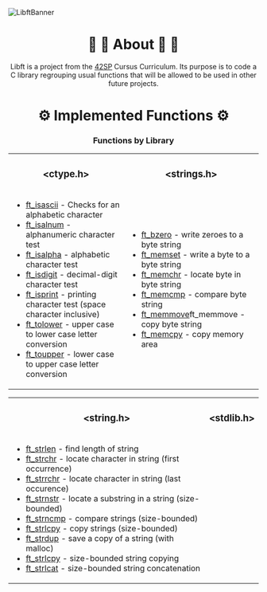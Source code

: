 ![LibftBanner](https://user-images.githubusercontent.com/35619327/134813367-ca46af20-5f3e-4a3f-b3a5-efc47b5d5df1.png)

<h1 align="center"> 🔹 🔷 About 🔷 🔹</h1>

<p align="center"> Libft is a project from the <a href="https://www.42sp.org.br">42SP</a> Cursus Curriculum. Its purpose is to code a C library regrouping usual functions that will be allowed to be used in other future projects. </p>


<h1 align="center"> ⚙️ Implemented Functions ⚙️ </h1>
<h3 align="center"> Functions by Library </h3>
<table border="0" align="center">
  <tr>
    <td><h3 align="center"> &lt;ctype.h&gt; </h3></td>
    <td><h3 align="center"> &lt;strings.h&gt; </h3></td>
  </tr>
  <tr>
    <td>
      <ul>
        <li><a href="https://github.com/Firemanarg/Libft/blob/main/ft_isascii.c">ft_isascii</a> - Checks for an alphabetic character</li>
        <li><a href="https://github.com/Firemanarg/Libft/blob/main/ft_isalnum.c">ft_isalnum</a> - alphanumeric character test</li>
        <li><a href="https://github.com/Firemanarg/Libft/blob/main/ft_isalpha.c">ft_isalpha</a> - alphabetic character test</li>
        <li><a href="https://github.com/Firemanarg/Libft/blob/main/ft_isdigit.c">ft_isdigit</a> - decimal-digit character test</li>
        <li><a href="https://github.com/Firemanarg/Libft/blob/main/ft_isprint.c">ft_isprint</a> - printing character test (space character inclusive)</li>
        <li><a href="https://github.com/Firemanarg/Libft/blob/main/ft_tolower.c">ft_tolower</a> - upper case to lower case letter conversion</li>
        <li><a href="https://github.com/Firemanarg/Libft/blob/main/ft_toupper.c">ft_toupper</a> - lower case to upper case letter conversion</li>
      </ul>
    </td>
    <td>
      <ul>
        <li><a href="https://github.com/Firemanarg/Libft/blob/main/ft_bzero.c">ft_bzero</a> - write zeroes to a byte string</li>
        <li><a href="https://github.com/Firemanarg/Libft/blob/main/ft_memset.c">ft_memset</a> - write a byte to a byte string</li>
        <li><a href="https://github.com/Firemanarg/Libft/blob/main/ft_memchr.c">ft_memchr</a> - locate byte in byte string</li>
        <li><a href="https://github.com/Firemanarg/Libft/blob/main/ft_memcmp.c">ft_memcmp</a> - compare byte string</li>
        <li><a href="https://github.com/Firemanarg/Libft/blob/main/ft_memmove.c">ft_memmove</a>ft_memmove - copy byte string</li>
        <li><a href="https://github.com/Firemanarg/Libft/blob/main/ft_memcpy.c">ft_memcpy</a> - copy memory area</li>
      </ul>
    </td>
  </tr>
</table>

<table border="0" align="center">
  <tr>
    <td><h3 align="center"> &lt;string.h&gt; </h3></td>
    <td><h3 align="center"> &lt;stdlib.h&gt; </h3></td>
  </tr>
  <tr>
    <td>
      <ul>
        <li><a href="https://github.com/Firemanarg/Libft/blob/main/ft_strlen.c">ft_strlen</a> - find length of string</li>
        <li><a href="https://github.com/Firemanarg/Libft/blob/main/ft_strchr.c">ft_strchr</a> - locate character in string (first occurrence)</li>
        <li><a href="https://github.com/Firemanarg/Libft/blob/main/ft_strrchr.c">ft_strrchr</a> - locate character in string (last occurence)</li>
        <li><a href="https://github.com/Firemanarg/Libft/blob/main/ft_strnstr.c">ft_strnstr</a> - locate a substring in a string (size-bounded)</li>
        <li><a href="https://github.com/Firemanarg/Libft/blob/main/ft_strncmp.c">ft_strncmp</a> - compare strings (size-bounded)</li>
        <li><a href="https://github.com/Firemanarg/Libft/blob/main/ft_strlcpy.c">ft_strlcpy</a> - copy strings (size-bounded)</li>
        <li><a href="https://github.com/Firemanarg/Libft/blob/main/ft_strdup.c">ft_strdup</a> - save a copy of a string (with malloc)</li>
        <li><a href="https://github.com/Firemanarg/Libft/blob/main/ft_strlcpy.c">ft_strlcpy</a> - size-bounded string copying</li>
        <li><a href="https://github.com/Firemanarg/Libft/blob/main/ft_strlcat.c">ft_strlcat</a> - size-bounded string concatenation</li>
      </ul>
    <td>
  </tr>
</table>
